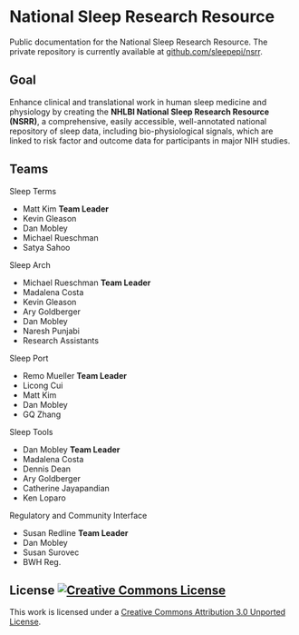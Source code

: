 National Sleep Research Resource
================================

Public documentation for the National Sleep Research Resource. The private repository is currently available at [github.com/sleepepi/nsrr](https://github.com/sleepepi/nsrr).

## Goal

Enhance clinical and translational work in human sleep medicine and physiology by creating the **NHLBI National Sleep Research Resource (NSRR)**, a comprehensive, easily accessible, well-annotated national repository of sleep data, including bio-physiological signals, which are linked to risk factor and outcome data for participants in major NIH studies.

## Teams

Sleep Terms

- Matt Kim **Team Leader**
- Kevin Gleason
- Dan Mobley
- Michael Rueschman
- Satya Sahoo

Sleep Arch
- Michael Rueschman **Team Leader**
- Madalena Costa
- Kevin Gleason
- Ary Goldberger
- Dan Mobley
- Naresh Punjabi
- Research Assistants

Sleep Port

- Remo Mueller **Team Leader**
- Licong Cui
- Matt Kim
- Dan Mobley
- GQ Zhang

Sleep Tools

- Dan Mobley **Team Leader**
- Madalena Costa
- Dennis Dean
- Ary Goldberger
- Catherine Jayapandian
- Ken Loparo

Regulatory and Community Interface

- Susan Redline **Team Leader**
- Dan Mobley
- Susan Surovec
- BWH Reg.


## License [![Creative Commons License](http://i.creativecommons.org/l/by/3.0/80x15.png)](http://creativecommons.org/licenses/by/3.0/deed.en_US)

This work is licensed under a [Creative Commons Attribution 3.0 Unported License](http://creativecommons.org/licenses/by/3.0/deed.en_US).
